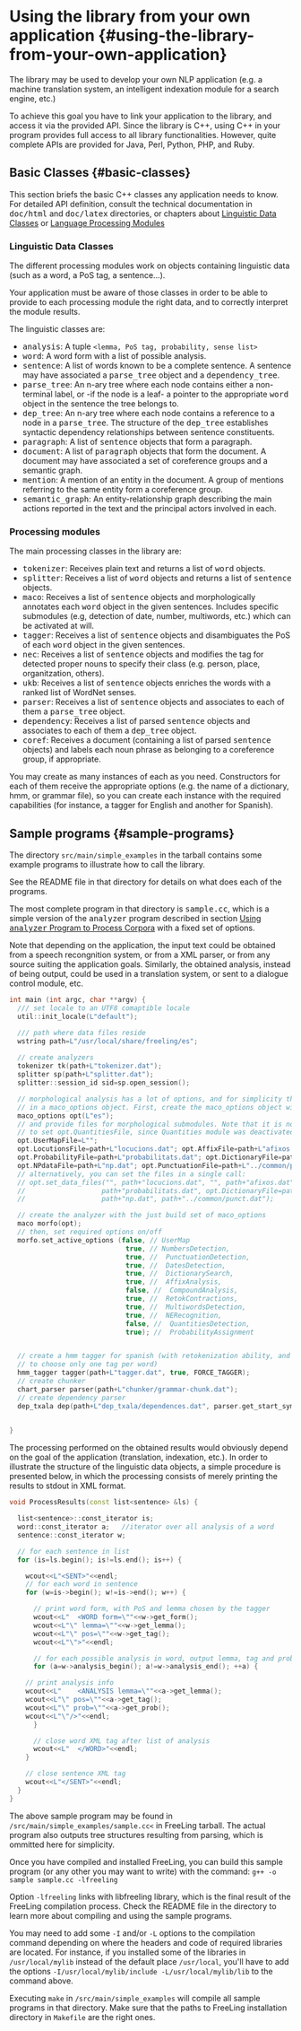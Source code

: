 # Using the library from your own application {#using-the-library-from-your-own-application}

The library may be used to develop your own NLP application (e.g. a machine translation system, an intelligent indexation module for a search engine, etc.)

To achieve this goal you have to link your application to the library, and access it via the provided API. 
Since the library is C++, using C++ in your program provides full access to all library functionalities.
However, quite complete APIs are provided for Java, Perl, Python, PHP, and Ruby.

## Basic Classes {#basic-classes}

This section briefs the basic C++ classes any application needs to know. 
For detailed API definition, consult the technical documentation in <tt>doc/html</tt> and <tt>doc/latex</tt> directories, or chapters about [Linguistic Data Classes](language-classes.md) or [Language Processing Modules](processing-classes.md)

### Linguistic Data Classes

The different processing modules work on objects containing linguistic data (such as a word, a PoS tag, a sentence...).

Your application must be aware of those classes in order to be able to provide to each processing module the right data, and to correctly interpret the module results.

The linguistic classes are:

*   <tt>analysis</tt>: A tuple `<lemma, PoS tag, probability, sense list>`
*   <tt>word</tt>: A word form with a list of possible analysis.
*   <tt>sentence</tt>: A list of words known to be a complete sentence. A sentence may have associated a <tt>parse_tree</tt> object and a <tt>dependency_tree</tt>.
*   <tt>parse_tree</tt>: An n-ary tree where each node contains either a non-terminal label, or -if the node is a leaf- a pointer to the appropriate <tt>word</tt> object in the sentence the tree belongs to.
*   <tt>dep_tree</tt>: An n-ary tree where each node contains a reference to a node in a <tt>parse_tree</tt>. The structure of the <tt>dep_tree</tt> establishes syntactic dependency relationships between sentence constituents.
*   <tt>paragraph</tt>: A list of <tt>sentence</tt> objects that form a paragraph.
*   <tt>document</tt>: A list of <tt>paragraph</tt> objects that form the document. A document may have associated a set of coreference groups and a semantic graph. 
*   <tt>mention</tt>: A mention of an entity in the document. A group of mentions referring to the same entity form a coreference group.
*   <tt>semantic_graph</tt>: An entity-relationship graph describing the main actions reported in the text and the principal actors involved in each.


### Processing modules

The main processing classes in the library are:

*   <tt>tokenizer</tt>: Receives plain text and returns a list of <tt>word</tt> objects.
*   <tt>splitter</tt>: Receives a list of <tt>word</tt> objects and returns a list of <tt>sentence</tt> objects.
*   <tt>maco</tt>: Receives a list of <tt>sentence</tt> objects and morphologically annotates each <tt>word</tt> object in the given sentences. Includes specific submodules (e.g, detection of date, number, multiwords, etc.) which can be activated at will.
*   <tt>tagger</tt>: Receives a list of <tt>sentence</tt> objects and disambiguates the PoS of each <tt>word</tt> object in the given sentences.
*   <tt>nec</tt>: Receives a list of <tt>sentence</tt> objects and modifies the tag for detected proper nouns to specify their class (e.g. person, place, organitzation, others).
*   <tt>ukb</tt>: Receives a list of <tt>sentence</tt> objects enriches the words with a ranked list of WordNet senses.
*   <tt>parser</tt>: Receives a list of <tt>sentence</tt> objects and associates to each of them a <tt>parse_tree</tt> object.
*   <tt>dependency</tt>: Receives a list of parsed <tt>sentence</tt> objects and associates to each of them a <tt>dep_tree</tt> object.
*   <tt>coref</tt>: Receives a document (containing a list of parsed <tt>sentence</tt> objects) and labels each noun phrase as belonging to a coreference group, if appropriate.

You may create as many instances of each as you need. Constructors for each of them receive the appropriate options (e.g. the name of a dictionary, hmm, or grammar file), so you can create each instance with the required capabilities (for instance, a tagger for English and another for Spanish).



## Sample programs {#sample-programs}

The directory `src/main/simple_examples` in the tarball contains some example programs to illustrate how to call the library.

See the README file in that directory for details on what does each of the programs.

The most complete program in that directory is <tt>sample.cc</tt>, which is a simple version of the <tt>analyzer</tt> program described in section [Using <tt>analyzer</tt> Program to Process Corpora](analyzer.md) with a fixed set of options.

Note that depending on the application, the input text could be obtained from a speech recongnition system, or from a XML parser, or from any source suiting the application goals. Similarly, the obtained analysis, instead of being output, could be used in a translation system, or sent to a dialogue control module, etc.

```C++
int main (int argc, char **argv) {
  /// set locale to an UTF8 comaptible locale
  util::init_locale(L"default");

  /// path where data files reside
  wstring path=L"/usr/local/share/freeling/es";
  
  // create analyzers
  tokenizer tk(path+L"tokenizer.dat"); 
  splitter sp(path+L"splitter.dat");
  splitter::session_id sid=sp.open_session();

  // morphological analysis has a lot of options, and for simplicity they are packed up
  // in a maco_options object. First, create the maco_options object with default values.
  maco_options opt(L"es");  
  // and provide files for morphological submodules. Note that it is not necessary
  // to set opt.QuantitiesFile, since Quantities module was deactivated.
  opt.UserMapFile=L"";
  opt.LocutionsFile=path+L"locucions.dat"; opt.AffixFile=path+L"afixos.dat";
  opt.ProbabilityFile=path+L"probabilitats.dat"; opt.DictionaryFile=path+L"dicc.src";
  opt.NPdataFile=path+L"np.dat"; opt.PunctuationFile=path+L"../common/punct.dat"; 
  // alternatively, you can set the files in a single call:
  // opt.set_data_files("", path+"locucions.dat", "", path+"afixos.dat",
  //                   path+"probabilitats.dat", opt.DictionaryFile=path+"maco.db",
  //                   path+"np.dat", path+"../common/punct.dat");

  // create the analyzer with the just build set of maco_options
  maco morfo(opt); 
  // then, set required options on/off  
  morfo.set_active_options (false, // UserMap
                             true, // NumbersDetection,
                             true, //  PunctuationDetection,
                             true, //  DatesDetection,
                             true, //  DictionarySearch,
                             true, //  AffixAnalysis,
                             false, //  CompoundAnalysis,
                             true, //  RetokContractions,
                             true, //  MultiwordsDetection,
                             true, //  NERecognition,
                             false, //  QuantitiesDetection,
                             true); //  ProbabilityAssignment


  // create a hmm tagger for spanish (with retokenization ability, and forced 
  // to choose only one tag per word)
  hmm_tagger tagger(path+L"tagger.dat", true, FORCE_TAGGER); 
  // create chunker
  chart_parser parser(path+L"chunker/grammar-chunk.dat");
  // create dependency parser 
  dep_txala dep(path+L"dep_txala/dependences.dat", parser.get_start_symbol());
  

}
```

The processing performed on the obtained results would obviously depend on the goal of the application (translation, indexation, etc.). In order to illustrate the structure of the linguistic data objects, a simple procedure is presented below, in which the processing consists of merely printing the results to stdout in XML format.

```C++
void ProcessResults(const list<sentence> &ls) {

  list<sentence>::const_iterator is;
  word::const_iterator a;   //iterator over all analysis of a word
  sentence::const_iterator w;

  // for each sentence in list
  for (is=ls.begin(); is!=ls.end(); is++) {

    wcout<<L"<SENT>"<<endl;
    // for each word in sentence
    for (w=is->begin(); w!=is->end(); w++) {

      // print word form, with PoS and lemma chosen by the tagger
      wcout<<L"  <WORD form=\""<<w->get_form();
      wcout<<L"\" lemma=\""<<w->get_lemma();
      wcout<<L"\" pos=\""<<w->get_tag();
      wcout<<L"\">"<<endl;

      // for each possible analysis in word, output lemma, tag and probability
      for (a=w->analysis_begin(); a!=w->analysis_end(); ++a) {

	// print analysis info
	wcout<<L"    <ANALYSIS lemma=\""<<a->get_lemma();
	wcout<<L"\" pos=\""<<a->get_tag();
	wcout<<L"\" prob=\""<<a->get_prob();
	wcout<<L"\"/>"<<endl;
      }

      // close word XML tag after list of analysis
      wcout<<L"  </WORD>"<<endl;
    }

    // close sentence XML tag
    wcout<<L"</SENT>"<<endl;
  }
}
```

The above sample program may be found in `/src/main/simple_examples/sample.cc<` in FreeLing tarball. The actual program also outputs tree structures resulting from parsing, which is ommitted here for simplicity.

Once you have compiled and installed FreeLing, you can build this sample program (or any other you may want to write) with the command: `g++ -o sample sample.cc -lfreeling`

Option `-lfreeling` links with libfreeling library, which is the final result of the FreeLing compilation process. Check the README file in the directory to learn more about compiling and using the sample programs.

You may need to add some `-I` and/or `-L` options to the compilation command depending on where the headers and code of required libraries are located. For instance, if you installed some of the libraries in `/usr/local/mylib` instead of the default place `/usr/local`, you'll have to add the options `-I/usr/local/mylib/include -L/usr/local/mylib/lib` to the command above.

Executing `make` in `/src/main/simple_examples` will compile all sample programs in that directory. Make sure that the paths to FreeLing installation directory in `Makefile` are the right ones.
